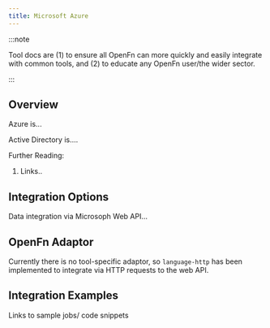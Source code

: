 ```yaml
---
title: Microsoft Azure
---
```


:::note

Tool docs are (1) to ensure all OpenFn can more quickly and easily integrate
with common tools, and (2) to educate any OpenFn user/the wider sector.

:::

## Overview

Azure is...

Active Directory is....

Further Reading:

1. Links..

## Integration Options

Data integration via Microsoph Web API...

## OpenFn Adaptor

Currently there is no tool-specific adaptor, so `language-http` has been
implemented to integrate via HTTP requests to the web API.

## Integration Examples

Links to sample jobs/ code snippets
